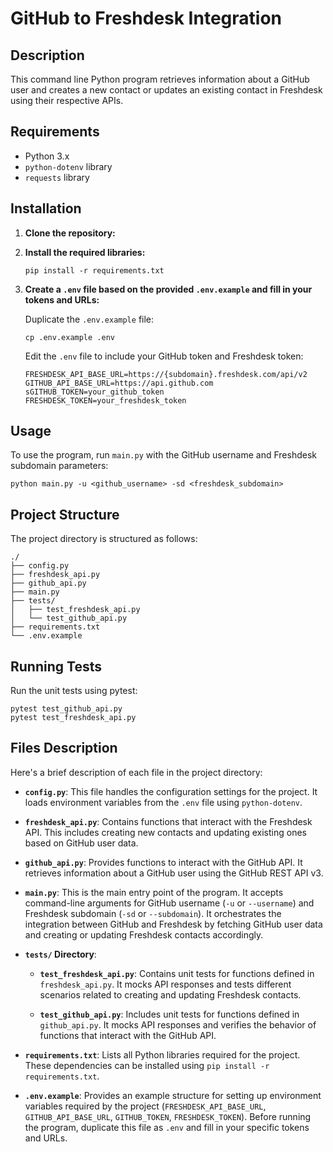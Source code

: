 # GitHub to Freshdesk Integration

## Description

This command line Python program retrieves information about a GitHub user and creates a new contact or updates an existing contact in Freshdesk using their respective APIs.

## Requirements

- Python 3.x
- `python-dotenv` library
- `requests` library

## Installation

1. **Clone the repository:**

2. **Install the required libraries:**

    ```
    pip install -r requirements.txt
    ```

3. **Create a `.env` file based on the provided `.env.example` and fill in your tokens and URLs:**

    Duplicate the `.env.example` file:

    ```
    cp .env.example .env
    ```

    Edit the `.env` file to include your GitHub token and Freshdesk token:

    ```
    FRESHDESK_API_BASE_URL=https://{subdomain}.freshdesk.com/api/v2
    GITHUB_API_BASE_URL=https://api.github.com
    sGITHUB_TOKEN=your_github_token
    FRESHDESK_TOKEN=your_freshdesk_token
    ```

## Usage

To use the program, run `main.py` with the GitHub username and Freshdesk subdomain parameters:

```
python main.py -u <github_username> -sd <freshdesk_subdomain>
```

## Project Structure

The project directory is structured as follows:

```
./
├── config.py
├── freshdesk_api.py
├── github_api.py
├── main.py
├── tests/
│   ├── test_freshdesk_api.py
│   └── test_github_api.py
├── requirements.txt
└── .env.example
```

## Running Tests

Run the unit tests using pytest:

```
pytest test_github_api.py
pytest test_freshdesk_api.py
```

## Files Description

Here's a brief description of each file in the project directory:

- **`config.py`**: This file handles the configuration settings for the project. It loads environment variables from the `.env` file using `python-dotenv`.

- **`freshdesk_api.py`**: Contains functions that interact with the Freshdesk API. This includes creating new contacts and updating existing ones based on GitHub user data.

- **`github_api.py`**: Provides functions to interact with the GitHub API. It retrieves information about a GitHub user using the GitHub REST API v3.

- **`main.py`**: This is the main entry point of the program. It accepts command-line arguments for GitHub username (`-u` or `--username`) and Freshdesk subdomain (`-sd` or `--subdomain`). It orchestrates the integration between GitHub and Freshdesk by fetching GitHub user data and creating or updating Freshdesk contacts accordingly.

- **`tests/` Directory**:
  - **`test_freshdesk_api.py`**: Contains unit tests for functions defined in `freshdesk_api.py`. It mocks API responses and tests different scenarios related to creating and updating Freshdesk contacts.

  - **`test_github_api.py`**: Includes unit tests for functions defined in `github_api.py`. It mocks API responses and verifies the behavior of functions that interact with the GitHub API.

- **`requirements.txt`**: Lists all Python libraries required for the project. These dependencies can be installed using `pip install -r requirements.txt`.

- **`.env.example`**: Provides an example structure for setting up environment variables required by the project (`FRESHDESK_API_BASE_URL`, `GITHUB_API_BASE_URL`, `GITHUB_TOKEN`, `FRESHDESK_TOKEN`). Before running the program, duplicate this file as `.env` and fill in your specific tokens and URLs.
